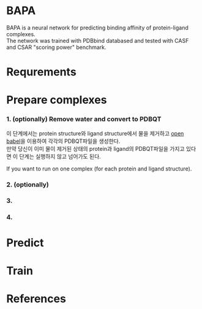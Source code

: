 # BAPA
BAPA is a neural network for predicting binding affinity of protein-ligand complexes.  
The network was trained with PDBbind databased and tested with CASF and CSAR "scoring power" benchmark.

# Requrements

# Prepare complexes

### 1. (optionally) Remove water and convert to PDBQT
이 단계에서는 protein structure와 ligand structure에서 물을 제거하고 [open babel](http://openbabel.org/wiki/Main_Page)을 이용하여 각각의 PDBQT파일을 생성한다.  
만약 당신이 이미 물이 제거된 상태의 protein과 ligand의 PDBQT파일을 가지고 있다면 이 단계는 실행하지 않고 넘어가도 된다.   


If you want to run on one complex (for each protein and ligand structure).
### 2. (optionally)

### 3. 

### 4. 

# Predict

# Train

# References
